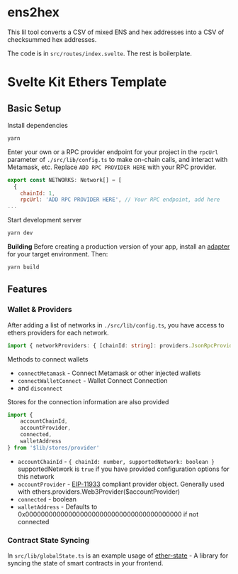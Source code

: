 # ens2hex

This lil tool converts a CSV of mixed ENS and hex addresses into a CSV of checksummed hex addresses.

The code is in `src/routes/index.svelte`. The rest is boilerplate.

# Svelte Kit Ethers Template

## Basic Setup

Install dependencies
```bash
yarn
```
Enter your own or a RPC provider endpoint for your project in the `rpcUrl` parameter of `./src/lib/config.ts` to make on-chain calls, and interact with Metamask, etc. Replace `ADD RPC PROVIDER HERE` with your RPC provider.
```js
export const NETWORKS: Network[] = [
  {
    chainId: 1,
    rpcUrl: 'ADD RPC PROVIDER HERE', // Your RPC endpoint, add here
...
```

Start development server
```bash
yarn dev
```



**Building**
Before creating a production version of your app, install an [adapter](https://kit.svelte.dev/docs#adapters) for your target environment. Then:

```bash
yarn build
```

## Features

### Wallet & Providers

After adding a list of networks in `./src/lib/config.ts`, you have access to ethers providers for each network.
```ts
import { networkProviders: { [chainId: string]: providers.JsonRpcProvider } } from '$lib/stores/provider'
```


Methods to connect wallets
* `connectMetamask` - Connect Metamask or other injected wallets
* `connectWalletConnect` - Wallet Connect Connection
* and `disconnect`

Stores for the connection information are also provided
```ts
import {
    accountChainId,
    accountProvider,
    connected,
    walletAddress
} from '$lib/stores/provider'
```
* `accountChainId` -  `{ chainId: number, supportedNetwork: boolean } ` supportedNetwork is `true` if you have provided configuration options for this network 
* `accountProvider` -  [EIP-11933](https://eips.ethereum.org/EIPS/eip-1193) compliant provider object. Generally used with ethers.providers.Web3Provider($accountProvider)
* `connected` - boolean
* `walletAddress` - Defaults to 0x0000000000000000000000000000000000000000 if not connected

### Contract State Syncing

In `src/lib/globalState.ts` is an example usage of [ether-state](https://github.com/decentralisedtech/ether-state) - A library for syncing the state of smart contracts in your frontend.
